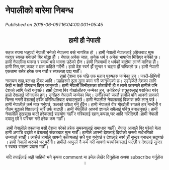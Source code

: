 # नेपालीको बारेमा  निबन्ध

*Published on 2018-06-09T16:04:00.001+05:45*

<div dir="ltr" style="text-align: left;" trbidi="on">
<h2 style="text-align: center;">
<span lang="NE" style="font-family: "arial unicode ms" , sans-serif; font-size: 22.0pt; line-height: 107%;">हामी हौ नेपाली</span></h2>
<div class="MsoNormal">
<span style="font-family: "helvetica neue" , "arial" , "helvetica" , sans-serif;"><span lang="NE" style="line-height: 107%;">सहज रुपमा भन्नुपर्दा नेपाली भनेको नेपालमा बस्ने
नागरिक हो । हामी नेपाली नेपाललाई अंग्रेजबाट मुक्त गराएर स्वच्छ बनाउने बिर
योद्धा हौँ । नेपाल अनेक जात</span><span lang="NE" style="line-height: 107%;">,</span><span lang="NE" style="line-height: 107%;"> अनेक</span><span lang="NE" style="line-height: 107%;"> </span><span lang="NE" style="line-height: 107%;">धर्म र अनेक भाषाभेष</span><span lang="NE" style="line-height: 107%;"> </span><span lang="NE" style="line-height: 107%;">मिसिएर बनेको छ। हामी नेपालीमा घमण्ड र स्वार्थ भन्ने भावना
उठेको छैन। हामी निस्वार्थी र धर्मको बाटोमा लाग्ने मानिस हौँ। हामी रिस</span><span lang="NE" style="line-height: 107%;">,</span><span lang="NE" style="line-height: 107%;">राग</span><span lang="NE" style="line-height: 107%;">,</span><span lang="NE" style="line-height: 107%;">कपट र छल कहिले गर्दैनौँ। हाम्रो देश स्वर्ग झैँ
सुन्दर र चद्रमा झैँ चम्किलो छ</span><span lang="NE" style="line-height: 107%;">।</span><span lang="NE" style="line-height: 107%;"> हामी नेपाली
एकतामा बसेर हरेक कम गर्छौ र सफलता प्राप्त गर्छौँ।</span><span style="line-height: 107%;"><o:p></o:p></span></span></div>
<div class="MsoNormal">
<span style="font-family: "helvetica neue" , "arial" , "helvetica" , sans-serif;"><span lang="NE" style="line-height: 107%;">                                           
हाम्रो देशमा एक पछि एक महान् पुरुषहरु जन्मेका हुन्। जस्तै</span><span lang="NE" style="line-height: 107%;">-</span><span lang="NE" style="line-height: 107%;">प्रिथिवी नारायण शाह</span><span lang="NE" style="line-height: 107%;">,</span><span lang="NE" style="line-height: 107%;">बलभद्र कुँवर आदि।
उहाँहरुले ठुला ठुला काम गरी जानुभएको छ। उहाँहरुले देशका लागि केही न केही योगदान
दिएर जानुभयो। हामी नेपाली तिनीहरुका छोराछोरी हौँ र त्यसै कारणले हामीले पनि
देशको</span><span lang="NE" style="line-height: 107%;"> </span><span lang="NE" style="line-height: 107%;">लागि</span><span lang="NE" style="line-height: 107%;"> </span><span lang="NE" style="line-height: 107%;">केही गर्नुपर्छ</span><span lang="NE" style="line-height: 107%;">।</span><span lang="NE" style="line-height: 107%;"> हाम्रो देशमा बिर गोर्खालीहरु जन्मेका हुन्</span><span lang="NE" style="line-height: 107%;">, </span><span lang="NE" style="line-height: 107%;">उनीहेरुले शत्रुहरुलाई
पराजित गरेर हाम्रो देशलाई जोगाएका हुन्। उनीहरु</span><span lang="NE" style="line-height: 107%;"> </span><span lang="NE" style="line-height: 107%;">नेपालमै जन्मेका थिए। उनीहरुको जस्तै हामीले पनि
आफ्नो प्राणको चिन्ता नगरी देशलाई हरेक परिस्थितिबाट बचाउनुपर्छ</span><span lang="NE" style="line-height: 107%;">।</span><span lang="NE" style="line-height: 107%;"> हामी नेपालीले नेपाललाई विकास तर्फ लानु पर्छ।
हामी नेपालीले कर्म मात्र गर्नुपर्छ</span><span lang="NE" style="line-height: 107%;">, </span><span lang="NE" style="line-height: 107%;">फलको उपेक्षा गर्नु हुँदैन। हामी नेपालले</span><span lang="NE" style="line-height: 107%;"> </span><span lang="NE" style="line-height: 107%;">वीर गोर्खाली रगतले हार
मान्दैनौँ र गौतम बुद्धको शिक्षालाई चारै तर्फ बाटछौँ</span><span lang="NE" style="line-height: 107%;">।</span><span lang="NE" style="line-height: 107%;"> हामी नेपालीले आफ्नो ज्ञानले सबैलाई पवित्र
बनाउनुपर्छ। हामी नेपालीले दुखसुख बाटी हरेकलाई सहयोग गर्छौँ र गरिबलाई खान</span><span lang="NE" style="line-height: 107%;">,</span><span lang="NE" style="line-height: 107%;">कपडा</span><span lang="NE" style="line-height: 107%;">,</span><span lang="NE" style="line-height: 107%;">घर आदि गरिदिन्छौं</span><span lang="NE" style="line-height: 107%;">।</span><span lang="NE" style="line-height: 107%;">हामी नेपाली दयालु छौ र परिश्रम गरी हरेक कम गर्छौँ</span><span lang="NE" style="line-height: 107%;">।</span><span style="line-height: 107%;"><o:p></o:p></span></span></div>
<div class="MsoNormal">
<span style="font-family: "helvetica neue" , "arial" , "helvetica" , sans-serif;"><span lang="NE" style="line-height: 107%;">                                                  
</span><span style="line-height: 107%;"><o:p></o:p></span></span></div>
<div class="MsoNormal">
<span style="font-family: "helvetica neue" , "arial" , "helvetica" , sans-serif;"><span lang="NE" style="line-height: 107%;"> हामी
नेपालीले एकतामा बसी देशमा परेको हरेक समस्यालाई समाधान गर्छौँ। नेपाल आमालै पिर
परेको बेला हामी अगाडि बढ्छौ र देशलाई संकटबाट मुक्त गर्छौँ। हामीले आफ्नो देशलाई
दियोको जस्तो सधैभरिको उज्यालो रक्छौँ</span><span lang="NE" style="line-height: 107%;">।</span><span lang="NE" style="line-height: 107%;"> त्यसैले
हामीले आफ्नो कर्तव्यलाई सधै पुरा गर्नुपर्छ र देशलाई स्वर्ग झैँ सुन्दर बनाउन
सक्नुपर्छ । हामी नेपाली अरुको भर पर्दैनौँ। हामीले आफुले नै कर्म गरी आफ्नो
घरपरिवारलाई पाल्छौँ र देशलाई सुन्दर र स्वच्छ राखना प्रयास गर्छौँ।</span><span style="line-height: 107%;"><o:p></o:p></span></span></div>
<div class="MsoNormal">
<span style="font-family: "helvetica neue" , "arial" , "helvetica" , sans-serif;"><br /></span></div>
<div align="center" class="MsoNormal" style="text-align: center;">
<span style="font-family: "helvetica neue" , "arial" , "helvetica" , sans-serif; text-align: left;">यदि तपाईंलाई अझै चाहियो भने कृपया comment मा इमेल लेखेर दिनुहोला अथवा subscribe गर्नुहोस ।</span></div>
</div>
